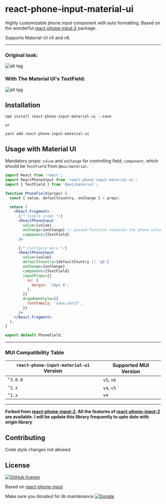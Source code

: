 # react-phone-input-material-ui

Highly customizable phone input component with auto formatting. Based on the wonderful [react-phone-input-2](https://github.com/bl00mber/react-phone-input-2) package.

Supports Material-UI v5 and v6.

---

### Original look:

![alt tag](https://media.giphy.com/media/l378A8qFNzgiuPUre/giphy.gif)

### With The Material UI's TextField:

![alt tag](https://i.imgur.com/go91R0F.png)

## Installation
```shell-script
npm install react-phone-input-material-ui --save

or

yarn add react-phone-input-material-ui
```

## Usage with Material UI

Mandatory props: `value` and `onChange` for controlling field; `component`, which should be `TextField` from `@mui/material`.

```jsx
import React from 'react';
import ReactPhoneInput from 'react-phone-input-material-ui';
import { TextField } from '@mui/material';

function PhoneField(props) {
  const { value, defaultCountry, onChange } = props;

  return (
    <React.Fragment>
      {/* Simple usage */}
      <ReactPhoneInput
        value={value}
        onChange={onChange} // passed function receives the phone value
        component={TextField}
      />

      {/* Configure more */}
      <ReactPhoneInput
        value={value}
        defaultCountry={defaultCountry || 'gb'}
        onChange={onChange}
        component={TextField}
        inputProps={{
          sx: {
            margin: '10px 0',
          },
        }}
        dropdownStyle={{
          fontFamily: 'sans-serif',
        }}
      />
    </React.Fragment>
  );
}

export default PhoneField;
```

---


### MUI Compatibility Table

| `react-phone-input-material-ui` Version | Supported MUI Version |
|-----------------------------------------|----------------------|
| `^3.0.0`                                | `v5`, `v6`           |
| `^2.x`                                  | `v4`, `v5`           |
| `^1.x`                                  | `v4`                 |

---

**Forked from [react-phone-input-2](https://github.com/bl00mber/react-phone-input-2). All the features of [react-phone-input-2](https://github.com/bl00mber/react-phone-input-2) are available. I will be update this library frequently to upto date with origin library**

## Contributing
Code style changes not allowed

## License
[![GitHub license](https://img.shields.io/badge/license-MIT-blue.svg)](https://github.com/bl00mber/react-phone-input-2/blob/master/LICENSE)

Based on [react-phone-input](https://github.com/razagill/react-phone-input)

Make sure you donated for lib maintenance [![Donate](https://img.shields.io/badge/Donate-PayPal-green.svg)](https://www.paypal.me/bloomber/20)
